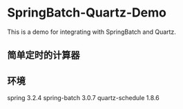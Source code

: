# SpringBatch-Quartz-Demo
This is a demo for integrating with SpringBatch and Quartz.

## 简单定时的计算器

## 环境
spring 3.2.4
spring-batch 3.0.7
quartz-schedule 1.8.6